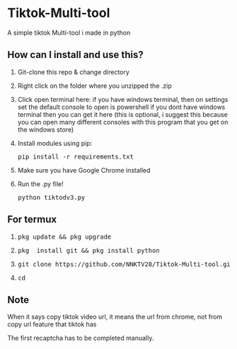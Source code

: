 # Tiktok-Multi-tool
A simple tiktok Multi-tool i made in python

## How can I install and use this?

1. Git-clone this repo & change directory

2. Right click on  the folder  where you unzipped  the .zip

3. Click open terminal  here:
if  you have windows  terminal, then on settings  set  the default  console  to open is  powershell
if you dont have windows  terminal then you can get it here (this is optional, i  suggest this because  you can open many different  consoles  with this program that you get on the windows  store)

4. Install modules using pip:
   <pre>pip install -r requirements.txt</pre>
   
5. Make sure you have Google Chrome installed

6. Run the .py file!
   <pre>python tiktodv3.py</pre>

## For termux
1. <pre>pkg update && pkg upgrade</pre>
2. <pre>pkg  install git && pkg install python</pre>
3. <pre>git clone https://github.com/NNKTV28/Tiktok-Multi-tool.git</pre>
4. <pre>cd </pre>




## Note
When  it  says  copy tiktok video  url, it means  the url from chrome, not from  copy url  feature that tiktok has

The first recaptcha has to be completed manually.

